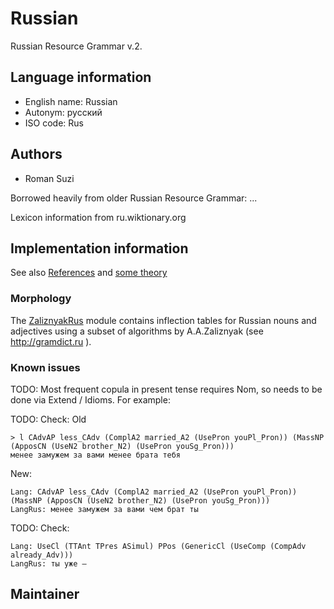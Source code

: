 # Russian

Russian Resource Grammar v.2.

## Language information
- English name: Russian
- Autonym: русский
- ISO code: Rus

## Authors

* Roman Suzi

Borrowed heavily from older Russian Resource Grammar: ...

Lexicon information from ru.wiktionary.org

## Implementation information

See also [References](references.txt) and [some theory](theory.txt)

### Morphology

The [ZaliznyakRus](ZaliznyakRus.gf) module contains inflection tables for
Russian nouns and adjectives using a subset of algorithms by A.A.Zaliznyak (see http://gramdict.ru ).

### Known issues

TODO: Most frequent copula in present tense requires Nom, so needs to be done via Extend / Idioms. For example:

TODO: Check: Old
```
> l CAdvAP less_CAdv (ComplA2 married_A2 (UsePron youPl_Pron)) (MassNP (ApposCN (UseN2 brother_N2) (UsePron youSg_Pron)))
менее замужем за вами менее брата тебя
```
New:

```
Lang: CAdvAP less_CAdv (ComplA2 married_A2 (UsePron youPl_Pron)) (MassNP (ApposCN (UseN2 brother_N2) (UsePron youSg_Pron)))
LangRus: менее замужем за вами чем брат ты
```

TODO: Check:
```
Lang: UseCl (TTAnt TPres ASimul) PPos (GenericCl (UseComp (CompAdv already_Adv)))
LangRus: ты уже —
```

## Maintainer
